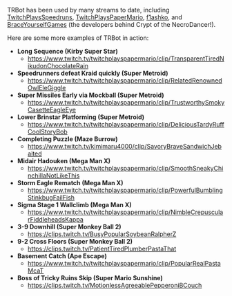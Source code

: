 TRBot has been used by many streams to date, including [TwitchPlaysSpeedruns](https://www.twitch.tv/twitchplaysspeedruns), [TwitchPlaysPaperMario](https://www.twitch.tv/twitchplayspapermario), [f1ashko](https://www.twitch.tv/f1ashko), and [BraceYourselfGames](https://www.twitch.tv/braceyourselfgames/clip/SmoggyTangibleChoughEleGiggle) (the developers behind Crypt of the NecroDancer!).

Here are some more examples of TRBot in action:

* **Long Sequence (Kirby Super Star)**
  * https://www.twitch.tv/twitchplayspapermario/clip/TransparentTiredNikudonChocolateRain
* **Speedrunners defeat Kraid quickly (Super Metroid)**
  * https://www.twitch.tv/twitchplayspapermario/clip/RelatedRenownedOwlEleGiggle
* **Super Missiles Early via Mockball (Super Metroid)**
  * https://www.twitch.tv/twitchplayspapermario/clip/TrustworthySmokyCasetteEagleEye
* **Lower Brinstar Platforming (Super Metroid)**
  * https://www.twitch.tv/twitchplayspapermario/clip/DeliciousTardyRuffCoolStoryBob
* **Completing Puzzle (Maze Burrow)**
  * https://www.twitch.tv/kimimaru4000/clip/SavoryBraveSandwichJebaited
* **Midair Hadouken (Mega Man X)**
  * https://www.twitch.tv/twitchplayspapermario/clip/SmoothSneakyChinchillaNotLikeThis
* **Storm Eagle Rematch (Mega Man X)**
  * https://www.twitch.tv/twitchplayspapermario/clip/PowerfulBumblingStinkbugFailFish
* **Sigma Stage 1 Wallclimb (Mega Man X)**
  * https://www.twitch.tv/twitchplayspapermario/clip/NimbleCrepuscularFiddleheadsKappa
* **3-9 Downhill (Super Monkey Ball 2)**
  * https://clips.twitch.tv/BusyPopularSoybeanRalpherZ
* **9-2 Cross Floors (Super Monkey Ball 2)**
  * https://clips.twitch.tv/PatientTiredPlumberPastaThat
* **Basement Catch (Ape Escape)**
  * https://www.twitch.tv/twitchplayspapermario/clip/PopularRealPastaMcaT
* **Boss of Tricky Ruins Skip (Super Mario Sunshine)**
  * https://clips.twitch.tv/MotionlessAgreeablePepperoniBCouch
